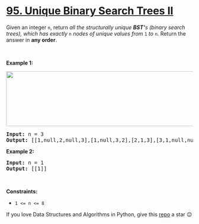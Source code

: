 # [95. Unique Binary Search Trees II][title]

<p>Given an integer <code>n</code>, return <em>all the structurally unique <strong>BST'</strong>s (binary search trees), which has exactly </em><code>n</code><em> nodes of unique values from</em> <code>1</code> <em>to</em> <code>n</code>. Return the answer in <strong>any order</strong>.</p>
<p> </p>
<p><strong>Example 1:</strong></p>
<img alt="" src="https://assets.leetcode.com/uploads/2021/01/18/uniquebstn3.jpg" style="width: 600px; height: 148px;"/>
<pre><strong>Input:</strong> n = 3
<strong>Output:</strong> [[1,null,2,null,3],[1,null,3,2],[2,1,3],[3,1,null,null,2],[3,2,null,1]]
</pre>
<p><strong>Example 2:</strong></p>
<pre><strong>Input:</strong> n = 1
<strong>Output:</strong> [[1]]
</pre>
<p> </p>
<p><strong>Constraints:</strong></p>
<ul>
<li><code>1 &lt;= n &lt;= 8</code></li>
</ul>


If you love Data Structures and Algorithms in Python, give this [repo][me] a star :wink:

[title]: https://leetcode.com/problems/unique-binary-search-trees-ii
[me]: https://github.com/bumblebee211196/awesome-python-leetcode